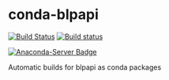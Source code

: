 # conda-blpapi
[![Build Status](https://travis-ci.org/macinv/conda-blpapi.svg?branch=master)](https://travis-ci.org/macinv/conda-blpapi)
[![Build status](https://ci.appveyor.com/api/projects/status/94j8kssf3fdeo7d3/branch/master?svg=true)](https://ci.appveyor.com/project/lbjeffli/conda-blpapi/branch/master)

[![Anaconda-Server Badge](https://anaconda.org/macinv/blpapi/badges/version.svg)](https://anaconda.org/macinv/blpapi)


Automatic builds for blpapi as conda packages
